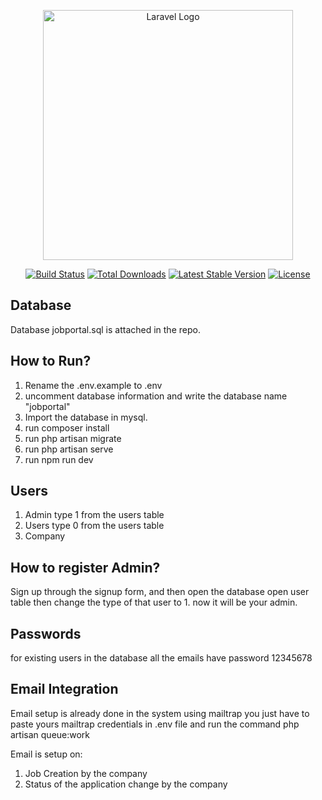 <p align="center"><a href="https://laravel.com" target="_blank"><img src="https://raw.githubusercontent.com/laravel/art/master/logo-lockup/5%20SVG/2%20CMYK/1%20Full%20Color/laravel-logolockup-cmyk-red.svg" width="400" alt="Laravel Logo"></a></p>

<p align="center">
<a href="https://github.com/laravel/framework/actions"><img src="https://github.com/laravel/framework/workflows/tests/badge.svg" alt="Build Status"></a>
<a href="https://packagist.org/packages/laravel/framework"><img src="https://img.shields.io/packagist/dt/laravel/framework" alt="Total Downloads"></a>
<a href="https://packagist.org/packages/laravel/framework"><img src="https://img.shields.io/packagist/v/laravel/framework" alt="Latest Stable Version"></a>
<a href="https://packagist.org/packages/laravel/framework"><img src="https://img.shields.io/packagist/l/laravel/framework" alt="License"></a>
</p>

## Database

Database jobportal.sql is attached in the repo.

## How to Run?
1. Rename the .env.example to .env
2. uncomment database information and write the database name "jobportal"
3. Import the database in mysql.
4. run composer install
5. run php artisan migrate
6. run php artisan serve
7. run npm run dev

## Users 
1. Admin type 1 from the users table
2. Users type 0 from the users table
3. Company 

## How to register Admin? 
Sign up through the signup form, and then open the database open user table then change the type  of that user to 1. now it will be your admin.

## Passwords
for existing users in the database all the emails have password 12345678

## Email Integration
Email setup is already done in the system using mailtrap you just have to paste yours mailtrap credentials in .env file and
run the command php artisan queue:work

Email is setup on:
1. Job Creation by the company
2. Status of the application change by the company






